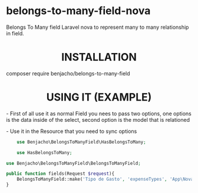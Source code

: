 # belongs-to-many-field-nova
Belongs To Many field Laravel nova to represent many to many relationship in field.

<h1 align="center">INSTALLATION</h1>
<p>composer require benjacho/belongs-to-many-field</p>

<h1 align="center">USING IT (EXAMPLE)</h1>

<p>- First of all use it as normal Field you nees to pass two options,  one options is the data inside of the select, second option is the model that is relationed</p>
<p>- Use it in the Resource that you need to sync options</p>


```php
    use Benjacho\BelongsToManyField\HasBelongsToMany;

    use HasBelongsToMany;
```

```php
use Benjacho\BelongsToManyField\BelongsToManyField;

public function fields(Request $request){
    BelongsToManyField::make('Tipo de Gasto', 'expenseTypes', 'App\Nova\ExpenseType')->options(\App\ExpenseType::all())->relationModel(\App\ExpenseType::class)->onlyOnForms(),
}
```
